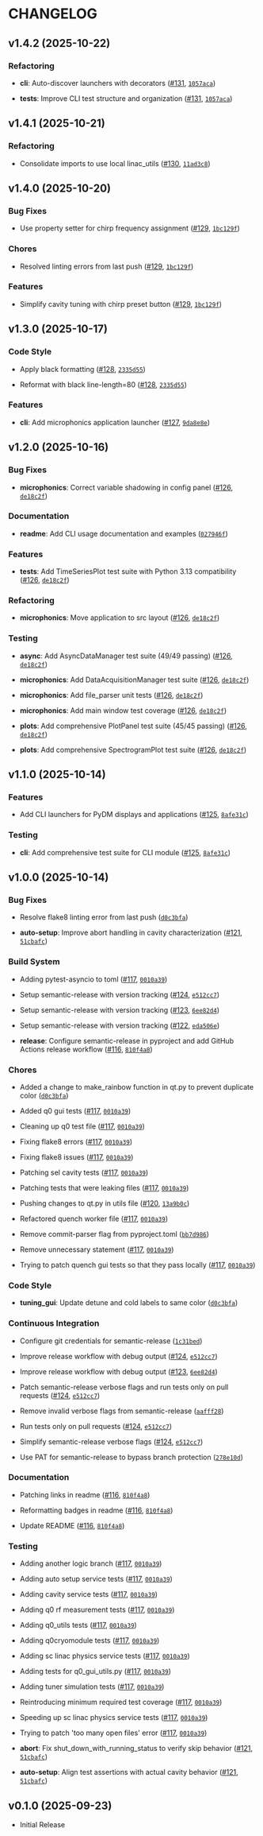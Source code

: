 # CHANGELOG

<!-- version list -->

## v1.4.2 (2025-10-22)

### Refactoring

- **cli**: Auto-discover launchers with decorators
  ([#131](https://github.com/slaclab/sc_linac_physics/pull/131),
  [`1057aca`](https://github.com/slaclab/sc_linac_physics/commit/1057aca637ab2f46d36d39cf6bbae7e12510f26c))

- **tests**: Improve CLI test structure and organization
  ([#131](https://github.com/slaclab/sc_linac_physics/pull/131),
  [`1057aca`](https://github.com/slaclab/sc_linac_physics/commit/1057aca637ab2f46d36d39cf6bbae7e12510f26c))


## v1.4.1 (2025-10-21)

### Refactoring

- Consolidate imports to use local linac_utils
  ([#130](https://github.com/slaclab/sc_linac_physics/pull/130),
  [`11ad3c8`](https://github.com/slaclab/sc_linac_physics/commit/11ad3c8a656f604425ef92b42e0063a175811b44))


## v1.4.0 (2025-10-20)

### Bug Fixes

- Use property setter for chirp frequency assignment
  ([#129](https://github.com/slaclab/sc_linac_physics/pull/129),
  [`1bc129f`](https://github.com/slaclab/sc_linac_physics/commit/1bc129fa2513cb1144973e39b463dacc592c9ce4))

### Chores

- Resolved linting errors from last push
  ([#129](https://github.com/slaclab/sc_linac_physics/pull/129),
  [`1bc129f`](https://github.com/slaclab/sc_linac_physics/commit/1bc129fa2513cb1144973e39b463dacc592c9ce4))

### Features

- Simplify cavity tuning with chirp preset button
  ([#129](https://github.com/slaclab/sc_linac_physics/pull/129),
  [`1bc129f`](https://github.com/slaclab/sc_linac_physics/commit/1bc129fa2513cb1144973e39b463dacc592c9ce4))


## v1.3.0 (2025-10-17)

### Code Style

- Apply black formatting ([#128](https://github.com/slaclab/sc_linac_physics/pull/128),
  [`2335d55`](https://github.com/slaclab/sc_linac_physics/commit/2335d555b76e02d4c753af65baf661eaab050615))

- Reformat with black line-length=80 ([#128](https://github.com/slaclab/sc_linac_physics/pull/128),
  [`2335d55`](https://github.com/slaclab/sc_linac_physics/commit/2335d555b76e02d4c753af65baf661eaab050615))

### Features

- **cli**: Add microphonics application launcher
  ([#127](https://github.com/slaclab/sc_linac_physics/pull/127),
  [`9da8e8e`](https://github.com/slaclab/sc_linac_physics/commit/9da8e8e2604b0fe6a9673eb79594b9568e5995b1))


## v1.2.0 (2025-10-16)

### Bug Fixes

- **microphonics**: Correct variable shadowing in config panel
  ([#126](https://github.com/slaclab/sc_linac_physics/pull/126),
  [`de18c2f`](https://github.com/slaclab/sc_linac_physics/commit/de18c2f4e11d4e9d90bb2583404255a4543e2316))

### Documentation

- **readme**: Add CLI usage documentation and examples
  ([`027946f`](https://github.com/slaclab/sc_linac_physics/commit/027946f9ff80f21c73c885a0c957252664cd0467))

### Features

- **tests**: Add TimeSeriesPlot test suite with Python 3.13 compatibility
  ([#126](https://github.com/slaclab/sc_linac_physics/pull/126),
  [`de18c2f`](https://github.com/slaclab/sc_linac_physics/commit/de18c2f4e11d4e9d90bb2583404255a4543e2316))

### Refactoring

- **microphonics**: Move application to src layout
  ([#126](https://github.com/slaclab/sc_linac_physics/pull/126),
  [`de18c2f`](https://github.com/slaclab/sc_linac_physics/commit/de18c2f4e11d4e9d90bb2583404255a4543e2316))

### Testing

- **async**: Add AsyncDataManager test suite (49/49 passing)
  ([#126](https://github.com/slaclab/sc_linac_physics/pull/126),
  [`de18c2f`](https://github.com/slaclab/sc_linac_physics/commit/de18c2f4e11d4e9d90bb2583404255a4543e2316))

- **microphonics**: Add DataAcquisitionManager test suite
  ([#126](https://github.com/slaclab/sc_linac_physics/pull/126),
  [`de18c2f`](https://github.com/slaclab/sc_linac_physics/commit/de18c2f4e11d4e9d90bb2583404255a4543e2316))

- **microphonics**: Add file_parser unit tests
  ([#126](https://github.com/slaclab/sc_linac_physics/pull/126),
  [`de18c2f`](https://github.com/slaclab/sc_linac_physics/commit/de18c2f4e11d4e9d90bb2583404255a4543e2316))

- **microphonics**: Add main window test coverage
  ([#126](https://github.com/slaclab/sc_linac_physics/pull/126),
  [`de18c2f`](https://github.com/slaclab/sc_linac_physics/commit/de18c2f4e11d4e9d90bb2583404255a4543e2316))

- **plots**: Add comprehensive PlotPanel test suite (45/45 passing)
  ([#126](https://github.com/slaclab/sc_linac_physics/pull/126),
  [`de18c2f`](https://github.com/slaclab/sc_linac_physics/commit/de18c2f4e11d4e9d90bb2583404255a4543e2316))

- **plots**: Add comprehensive SpectrogramPlot test suite
  ([#126](https://github.com/slaclab/sc_linac_physics/pull/126),
  [`de18c2f`](https://github.com/slaclab/sc_linac_physics/commit/de18c2f4e11d4e9d90bb2583404255a4543e2316))


## v1.1.0 (2025-10-14)

### Features

- Add CLI launchers for PyDM displays and applications
  ([#125](https://github.com/slaclab/sc_linac_physics/pull/125),
  [`8afe31c`](https://github.com/slaclab/sc_linac_physics/commit/8afe31c3b5aab85d65e0cad6d7687bfcdb96599f))

### Testing

- **cli**: Add comprehensive test suite for CLI module
  ([#125](https://github.com/slaclab/sc_linac_physics/pull/125),
  [`8afe31c`](https://github.com/slaclab/sc_linac_physics/commit/8afe31c3b5aab85d65e0cad6d7687bfcdb96599f))


## v1.0.0 (2025-10-14)

### Bug Fixes

- Resolve flake8 linting error from last push
  ([`d0c3bfa`](https://github.com/slaclab/sc_linac_physics/commit/d0c3bfa2f59d370ec6d2e64626d7ce46820136aa))

- **auto-setup**: Improve abort handling in cavity characterization
  ([#121](https://github.com/slaclab/sc_linac_physics/pull/121),
  [`51cbafc`](https://github.com/slaclab/sc_linac_physics/commit/51cbafcae9d702f7a7228774608ccac1aadf7661))

### Build System

- Adding pytest-asyncio to toml ([#117](https://github.com/slaclab/sc_linac_physics/pull/117),
  [`0010a39`](https://github.com/slaclab/sc_linac_physics/commit/0010a399fa6411ede364196c163fc42a066deb11))

- Setup semantic-release with version tracking
  ([#124](https://github.com/slaclab/sc_linac_physics/pull/124),
  [`e512cc7`](https://github.com/slaclab/sc_linac_physics/commit/e512cc7c661d73d0f935a1b6bed422170952e130))

- Setup semantic-release with version tracking
  ([#123](https://github.com/slaclab/sc_linac_physics/pull/123),
  [`6ee82d4`](https://github.com/slaclab/sc_linac_physics/commit/6ee82d4fed5819777da19b2cf90efeaa3b5cea12))

- Setup semantic-release with version tracking
  ([#122](https://github.com/slaclab/sc_linac_physics/pull/122),
  [`eda506e`](https://github.com/slaclab/sc_linac_physics/commit/eda506ea0d0e0ccfbd09027773815c7a1fdda929))

- **release**: Configure semantic-release in pyproject and add GitHub Actions release workflow
  ([#116](https://github.com/slaclab/sc_linac_physics/pull/116),
  [`810f4a8`](https://github.com/slaclab/sc_linac_physics/commit/810f4a87b26832ec13e3fe036243f4b3d2bfe6a0))

### Chores

- Added a change to make_rainbow function in qt.py to prevent duplicate color
  ([`d0c3bfa`](https://github.com/slaclab/sc_linac_physics/commit/d0c3bfa2f59d370ec6d2e64626d7ce46820136aa))

- Added q0 gui tests ([#117](https://github.com/slaclab/sc_linac_physics/pull/117),
  [`0010a39`](https://github.com/slaclab/sc_linac_physics/commit/0010a399fa6411ede364196c163fc42a066deb11))

- Cleaning up q0 test file ([#117](https://github.com/slaclab/sc_linac_physics/pull/117),
  [`0010a39`](https://github.com/slaclab/sc_linac_physics/commit/0010a399fa6411ede364196c163fc42a066deb11))

- Fixing flake8 errors ([#117](https://github.com/slaclab/sc_linac_physics/pull/117),
  [`0010a39`](https://github.com/slaclab/sc_linac_physics/commit/0010a399fa6411ede364196c163fc42a066deb11))

- Fixing flake8 issues ([#117](https://github.com/slaclab/sc_linac_physics/pull/117),
  [`0010a39`](https://github.com/slaclab/sc_linac_physics/commit/0010a399fa6411ede364196c163fc42a066deb11))

- Patching sel cavity tests ([#117](https://github.com/slaclab/sc_linac_physics/pull/117),
  [`0010a39`](https://github.com/slaclab/sc_linac_physics/commit/0010a399fa6411ede364196c163fc42a066deb11))

- Patching tests that were leaking files
  ([#117](https://github.com/slaclab/sc_linac_physics/pull/117),
  [`0010a39`](https://github.com/slaclab/sc_linac_physics/commit/0010a399fa6411ede364196c163fc42a066deb11))

- Pushing changes to qt.py in utils file
  ([#120](https://github.com/slaclab/sc_linac_physics/pull/120),
  [`13a9b0c`](https://github.com/slaclab/sc_linac_physics/commit/13a9b0ca5a42e12a87f5422fb66335c5c1b39519))

- Refactored quench worker file ([#117](https://github.com/slaclab/sc_linac_physics/pull/117),
  [`0010a39`](https://github.com/slaclab/sc_linac_physics/commit/0010a399fa6411ede364196c163fc42a066deb11))

- Remove commit-parser flag from pyproject.toml
  ([`bb7d986`](https://github.com/slaclab/sc_linac_physics/commit/bb7d9862a3ed6227fcc06a2f69b0976a706d5eae))

- Remove unnecessary statement ([#117](https://github.com/slaclab/sc_linac_physics/pull/117),
  [`0010a39`](https://github.com/slaclab/sc_linac_physics/commit/0010a399fa6411ede364196c163fc42a066deb11))

- Trying to patch quench gui tests so that they pass locally
  ([#117](https://github.com/slaclab/sc_linac_physics/pull/117),
  [`0010a39`](https://github.com/slaclab/sc_linac_physics/commit/0010a399fa6411ede364196c163fc42a066deb11))

### Code Style

- **tuning_gui**: Update detune and cold labels to same color
  ([`d0c3bfa`](https://github.com/slaclab/sc_linac_physics/commit/d0c3bfa2f59d370ec6d2e64626d7ce46820136aa))

### Continuous Integration

- Configure git credentials for semantic-release
  ([`1c31bed`](https://github.com/slaclab/sc_linac_physics/commit/1c31bed66a289420d9f6580c73a7a9e551b112ec))

- Improve release workflow with debug output
  ([#124](https://github.com/slaclab/sc_linac_physics/pull/124),
  [`e512cc7`](https://github.com/slaclab/sc_linac_physics/commit/e512cc7c661d73d0f935a1b6bed422170952e130))

- Improve release workflow with debug output
  ([#123](https://github.com/slaclab/sc_linac_physics/pull/123),
  [`6ee82d4`](https://github.com/slaclab/sc_linac_physics/commit/6ee82d4fed5819777da19b2cf90efeaa3b5cea12))

- Patch semantic-release verbose flags and run tests only on pull requests
  ([#124](https://github.com/slaclab/sc_linac_physics/pull/124),
  [`e512cc7`](https://github.com/slaclab/sc_linac_physics/commit/e512cc7c661d73d0f935a1b6bed422170952e130))

- Remove invalid verbose flags from semantic-release
  ([`aafff28`](https://github.com/slaclab/sc_linac_physics/commit/aafff28aa035fd894223bf16d7d888c782bd8b2c))

- Run tests only on pull requests ([#124](https://github.com/slaclab/sc_linac_physics/pull/124),
  [`e512cc7`](https://github.com/slaclab/sc_linac_physics/commit/e512cc7c661d73d0f935a1b6bed422170952e130))

- Simplify semantic-release verbose flags
  ([#124](https://github.com/slaclab/sc_linac_physics/pull/124),
  [`e512cc7`](https://github.com/slaclab/sc_linac_physics/commit/e512cc7c661d73d0f935a1b6bed422170952e130))

- Use PAT for semantic-release to bypass branch protection
  ([`278e10d`](https://github.com/slaclab/sc_linac_physics/commit/278e10d9f34684d36907f21a1d93a57a04c24be4))

### Documentation

- Patching links in readme ([#116](https://github.com/slaclab/sc_linac_physics/pull/116),
  [`810f4a8`](https://github.com/slaclab/sc_linac_physics/commit/810f4a87b26832ec13e3fe036243f4b3d2bfe6a0))

- Reformatting badges in readme ([#116](https://github.com/slaclab/sc_linac_physics/pull/116),
  [`810f4a8`](https://github.com/slaclab/sc_linac_physics/commit/810f4a87b26832ec13e3fe036243f4b3d2bfe6a0))

- Update README ([#116](https://github.com/slaclab/sc_linac_physics/pull/116),
  [`810f4a8`](https://github.com/slaclab/sc_linac_physics/commit/810f4a87b26832ec13e3fe036243f4b3d2bfe6a0))

### Testing

- Adding another logic branch ([#117](https://github.com/slaclab/sc_linac_physics/pull/117),
  [`0010a39`](https://github.com/slaclab/sc_linac_physics/commit/0010a399fa6411ede364196c163fc42a066deb11))

- Adding auto setup service tests ([#117](https://github.com/slaclab/sc_linac_physics/pull/117),
  [`0010a39`](https://github.com/slaclab/sc_linac_physics/commit/0010a399fa6411ede364196c163fc42a066deb11))

- Adding cavity service tests ([#117](https://github.com/slaclab/sc_linac_physics/pull/117),
  [`0010a39`](https://github.com/slaclab/sc_linac_physics/commit/0010a399fa6411ede364196c163fc42a066deb11))

- Adding q0 rf measurement tests ([#117](https://github.com/slaclab/sc_linac_physics/pull/117),
  [`0010a39`](https://github.com/slaclab/sc_linac_physics/commit/0010a399fa6411ede364196c163fc42a066deb11))

- Adding q0_utils tests ([#117](https://github.com/slaclab/sc_linac_physics/pull/117),
  [`0010a39`](https://github.com/slaclab/sc_linac_physics/commit/0010a399fa6411ede364196c163fc42a066deb11))

- Adding q0cryomodule tests ([#117](https://github.com/slaclab/sc_linac_physics/pull/117),
  [`0010a39`](https://github.com/slaclab/sc_linac_physics/commit/0010a399fa6411ede364196c163fc42a066deb11))

- Adding sc linac physics service tests
  ([#117](https://github.com/slaclab/sc_linac_physics/pull/117),
  [`0010a39`](https://github.com/slaclab/sc_linac_physics/commit/0010a399fa6411ede364196c163fc42a066deb11))

- Adding tests for q0_gui_utils.py ([#117](https://github.com/slaclab/sc_linac_physics/pull/117),
  [`0010a39`](https://github.com/slaclab/sc_linac_physics/commit/0010a399fa6411ede364196c163fc42a066deb11))

- Adding tuner simulation tests ([#117](https://github.com/slaclab/sc_linac_physics/pull/117),
  [`0010a39`](https://github.com/slaclab/sc_linac_physics/commit/0010a399fa6411ede364196c163fc42a066deb11))

- Reintroducing minimum required test coverage
  ([#117](https://github.com/slaclab/sc_linac_physics/pull/117),
  [`0010a39`](https://github.com/slaclab/sc_linac_physics/commit/0010a399fa6411ede364196c163fc42a066deb11))

- Speeding up sc linac physics service tests
  ([#117](https://github.com/slaclab/sc_linac_physics/pull/117),
  [`0010a39`](https://github.com/slaclab/sc_linac_physics/commit/0010a399fa6411ede364196c163fc42a066deb11))

- Trying to patch 'too many open files' error
  ([#117](https://github.com/slaclab/sc_linac_physics/pull/117),
  [`0010a39`](https://github.com/slaclab/sc_linac_physics/commit/0010a399fa6411ede364196c163fc42a066deb11))

- **abort**: Fix shut_down_with_running_status to verify skip behavior
  ([#121](https://github.com/slaclab/sc_linac_physics/pull/121),
  [`51cbafc`](https://github.com/slaclab/sc_linac_physics/commit/51cbafcae9d702f7a7228774608ccac1aadf7661))

- **auto-setup**: Align test assertions with actual cavity behavior
  ([#121](https://github.com/slaclab/sc_linac_physics/pull/121),
  [`51cbafc`](https://github.com/slaclab/sc_linac_physics/commit/51cbafcae9d702f7a7228774608ccac1aadf7661))


## v0.1.0 (2025-09-23)

- Initial Release
